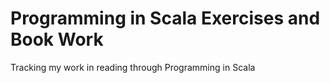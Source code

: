 # Programming in Scala Exercises and Book Work

Tracking my work in reading through Programming in Scala
